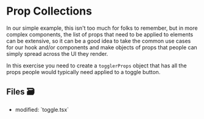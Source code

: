 # Prop Collections

In our simple example, this isn't too much for folks to remember, but in more
complex components, the list of props that need to be applied to elements can be
extensive, so it can be a good idea to take the common use cases for our hook
and/or components and make objects of props that people can simply spread across
the UI they render.

In this exercise you need to create a `togglerProps` object that has all the
props people would typically need applied to a toggle button.

## Files 🗃

<ul>
  <li className="flex gap-2">
    <span>modified:</span>
    <LaunchEditor workshopFile="exercises/04.prop-getters/01-02.problem/toggle.tsx">
      `toggle.tsx`
    </LaunchEditor>
  </li>
</ul>
